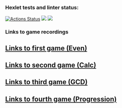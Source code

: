 ### Hexlet tests and linter status:
[![Actions Status](https://github.com/DUSHA20/java-project-61/workflows/hexlet-check/badge.svg)](https://github.com/DUSHA20/java-project-61/actions)
<a href="https://codeclimate.com/github/DUSHA20/java-project-61/maintainability"><img src="https://api.codeclimate.com/v1/badges/5097e77c7ad9ed9343e3/maintainability" /></a>
<a href="https://codeclimate.com/github/DUSHA20/java-project-61/test_coverage"><img src="https://api.codeclimate.com/v1/badges/5097e77c7ad9ed9343e3/test_coverage" /></a>

### Links to game recordings
[Links to first game (Even)](https://asciinema.org/a/kHNcqgiXdwWL7y39RoKDNUIdZ)
-----
[Links to second game (Calc)](https://asciinema.org/a/eIM1yGNLtH8Ar9ZKrPBQCUDzx)
-----
[Links to third game (GCD)](https://asciinema.org/a/AwnVnakTwtc0Hj8frIiGZhSOb)
-----
[Links to fourth game (Progression)](https://asciinema.org/a/eABBg9oqXw7oiTFD9Amw3B915)
-----




